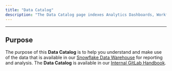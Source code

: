 ```yaml
---
title: "Data Catalog"
description: "The Data Catalog page indexes Analytics Dashboards, Workflows, and Terms."
---
```


---

## Purpose

The purpose of this **Data Catalog** is to help you understand and make use of the data that is available in our [Snowflake Data Warehouse](/handbook/business-technology/data-team/platform/infrastructure/#system-diagram) for reporting and analysis. The **Data Catalog** is available in our [Internal GitLab Handbook](https://internal.gitlab.com/handbook/enterprise-data/data-catalog/).
